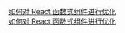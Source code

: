 [如何对 React 函数式组件进行优化](https://togoblog.cn/react-functional-component-performance-enhancement/)  
[如何对 React 函数式组件进行优化](https://juejin.im/post/5dd337985188252a1873730f)
